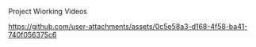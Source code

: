 Project Wiorking Videos 


https://github.com/user-attachments/assets/0c5e58a3-d168-4f58-ba41-740f056375c6

